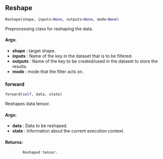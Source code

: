 ## Reshape
```python
Reshape(shape, inputs=None, outputs=None, mode=None)
```
Preprocessing class for reshaping the data.

#### Args:

* **shape** :  target shape.
* **inputs** :  Name of the key in the dataset that is to be filtered.
* **outputs** :  Name of the key to be created/used in the dataset to store the results.
* **mode** :  mode that the filter acts on.    

### forward
```python
forward(self, data, state)
```
Reshapes data tensor.

#### Args:

* **data** :  Data to be reshaped.
* **state** :  Information about the current execution context.

#### Returns:
            Reshaped tensor.        